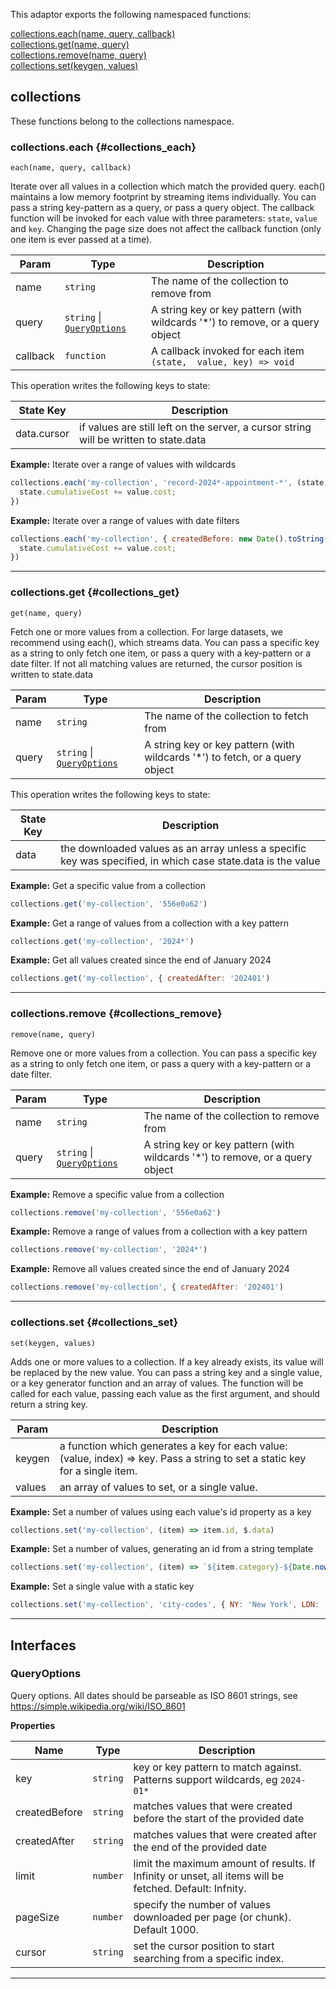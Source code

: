 
This adaptor exports the following namespaced functions:

<dl>
<dt>
    <a href="#collections_each">collections.each(name, query, callback)</a>
</dt>

<dt>
    <a href="#collections_get">collections.get(name, query)</a>
</dt>

<dt>
    <a href="#collections_remove">collections.remove(name, query)</a>
</dt>

<dt>
    <a href="#collections_set">collections.set(keygen, values)</a>
</dt>
</dl>



## collections

These functions belong to the collections namespace.
### collections.each {#collections_each}

<p><code>each(name, query, callback)</code></p>

Iterate over all values in a collection which match the provided query.
each() maintains a low memory footprint by streaming items individually.
You can pass a string key-pattern as a query, or pass a query object.
The callback function will be invoked for each value with three parameters:
`state`, `value` and `key`.
Changing the page size does not affect the callback function (only one item is
ever passed at a time).


| Param | Type | Description |
| --- | --- | --- |
| name | <code>string</code> | The name of the collection to remove from |
| query | <code>string</code> \| [<code>QueryOptions</code>](#queryoptions) | A string key or key pattern (with wildcards '*') to remove, or a query object |
| callback | <code>function</code> | A callback invoked for each item `(state,  value, key) => void` |

This operation writes the following keys to state:

| State Key | Description |
| --- | --- |
| data.cursor | if values are still left on the server, a cursor string will be written to state.data |
**Example:** Iterate over a range of values with wildcards
```js
collections.each('my-collection', 'record-2024*-appointment-*', (state, value, key) => {
  state.cumulativeCost += value.cost;
})
```
**Example:** Iterate over a range of values with date filters
```js
collections.each('my-collection', { createdBefore: new Date().toString() }, (state, value, key) => {
  state.cumulativeCost += value.cost;
})
```

* * *


### collections.get {#collections_get}

<p><code>get(name, query)</code></p>

Fetch one or more values from a collection.
For large datasets, we recommend using each(), which streams data.
You can pass a specific key as a string to only fetch one item, or pass a query
with a key-pattern or a date filter.
If not all matching values are returned, the cursor position is written to state.data


| Param | Type | Description |
| --- | --- | --- |
| name | <code>string</code> | The name of the collection to fetch from |
| query | <code>string</code> \| [<code>QueryOptions</code>](#queryoptions) | A string key or key pattern (with wildcards '*') to fetch, or a query object |

This operation writes the following keys to state:

| State Key | Description |
| --- | --- |
| data | the downloaded values as an array unless a specific key was specified, in which case state.data is the value |
**Example:** Get a specific value from a collection
```js
collections.get('my-collection', '556e0a62')
```
**Example:** Get a range of values from a collection with a key pattern
```js
collections.get('my-collection', '2024*')
```
**Example:** Get all values created since the end of January 2024
```js
collections.get('my-collection', { createdAfter: '202401')
```

* * *


### collections.remove {#collections_remove}

<p><code>remove(name, query)</code></p>

Remove one or more values from a collection.
You can pass a specific key as a string to only fetch one item, or pass a query
with a key-pattern or a date filter.


| Param | Type | Description |
| --- | --- | --- |
| name | <code>string</code> | The name of the collection to remove from |
| query | <code>string</code> \| [<code>QueryOptions</code>](#queryoptions) | A string key or key pattern (with wildcards '*') to remove, or a query object |

**Example:** Remove a specific value from a collection
```js
collections.remove('my-collection', '556e0a62')
```
**Example:** Remove a range of values from a collection with a key pattern
```js
collections.remove('my-collection', '2024*')
```
**Example:** Remove all values created since the end of January 2024
```js
collections.remove('my-collection', { createdAfter: '202401')
```

* * *


### collections.set {#collections_set}

<p><code>set(keygen, values)</code></p>

Adds one or more values to a collection. If a key already exists, its value will
be replaced by the new value.
You can pass a string key and a single value, or a key generator function and an array of values.
The function will be called for each value, passing each value as the first argument, and should return
a string key.


| Param | Description |
| --- | --- |
| keygen | a function which generates a key for each value: (value, index) => key. Pass a string to set a static key for a single item. |
| values | an array of values to set, or a single value. |

**Example:** Set a number of values using each value's id property as a key
```js
collections.set('my-collection', (item) => item.id, $.data)
```
**Example:** Set a number of values, generating an id from a string template
```js
collections.set('my-collection', (item) => `${item.category}-${Date.now()}`, $.data)
```
**Example:** Set a single value with a static key
```js
collections.set('my-collection', 'city-codes', { NY: 'New York', LDN: 'London' }})
```

* * *


##  Interfaces

### QueryOptions

Query options. All dates should be parseable as ISO 8601 strings, see https://simple.wikipedia.org/wiki/ISO_8601

**Properties**

| Name | Type | Description |
| --- | --- | --- |
| key | <code>string</code> | key or key pattern to match against. Patterns support wildcards,  eg `2024-01*` |
| createdBefore | <code>string</code> | matches values that were created before the start of the provided date |
| createdAfter | <code>string</code> | matches values that were created after the end of the provided date |
| limit | <code>number</code> | limit the maximum amount of results. If Infinity or unset, all items will be fetched. Default: Infnity. |
| pageSize | <code>number</code> | specify the number of values downloaded per page (or chunk). Default 1000. |
| cursor | <code>string</code> | set the cursor position to start searching from a specific index. |


* * *

